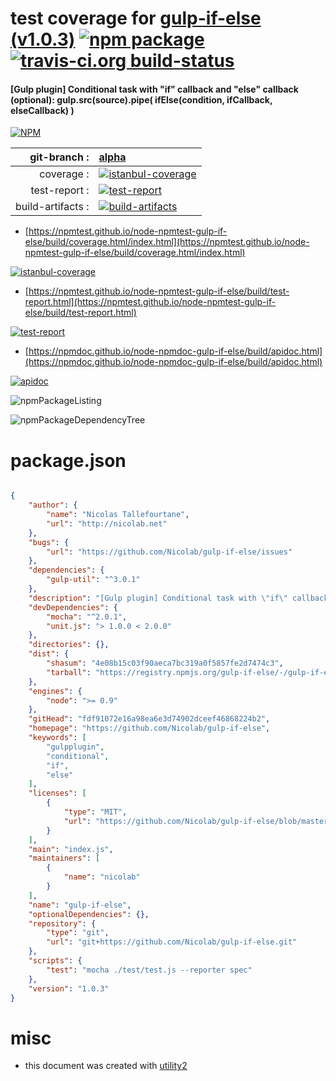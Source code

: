 # test coverage for  [gulp-if-else (v1.0.3)](https://github.com/Nicolab/gulp-if-else)  [![npm package](https://img.shields.io/npm/v/npmtest-gulp-if-else.svg?style=flat-square)](https://www.npmjs.org/package/npmtest-gulp-if-else) [![travis-ci.org build-status](https://api.travis-ci.org/npmtest/node-npmtest-gulp-if-else.svg)](https://travis-ci.org/npmtest/node-npmtest-gulp-if-else)
#### [Gulp plugin] Conditional task with "if" callback and "else" callback (optional): gulp.src(source).pipe( ifElse(condition, ifCallback, elseCallback) )

[![NPM](https://nodei.co/npm/gulp-if-else.png?downloads=true&downloadRank=true&stars=true)](https://www.npmjs.com/package/gulp-if-else)

| git-branch : | [alpha](https://github.com/npmtest/node-npmtest-gulp-if-else/tree/alpha)|
|--:|:--|
| coverage : | [![istanbul-coverage](https://npmtest.github.io/node-npmtest-gulp-if-else/build/coverage.badge.svg)](https://npmtest.github.io/node-npmtest-gulp-if-else/build/coverage.html/index.html)|
| test-report : | [![test-report](https://npmtest.github.io/node-npmtest-gulp-if-else/build/test-report.badge.svg)](https://npmtest.github.io/node-npmtest-gulp-if-else/build/test-report.html)|
| build-artifacts : | [![build-artifacts](https://npmtest.github.io/node-npmtest-gulp-if-else/glyphicons_144_folder_open.png)](https://github.com/npmtest/node-npmtest-gulp-if-else/tree/gh-pages/build)|

- [https://npmtest.github.io/node-npmtest-gulp-if-else/build/coverage.html/index.html](https://npmtest.github.io/node-npmtest-gulp-if-else/build/coverage.html/index.html)

[![istanbul-coverage](https://npmtest.github.io/node-npmtest-gulp-if-else/build/screenCapture.buildCi.browser.%252Ftmp%252Fbuild%252Fcoverage.lib.html.png)](https://npmtest.github.io/node-npmtest-gulp-if-else/build/coverage.html/index.html)

- [https://npmtest.github.io/node-npmtest-gulp-if-else/build/test-report.html](https://npmtest.github.io/node-npmtest-gulp-if-else/build/test-report.html)

[![test-report](https://npmtest.github.io/node-npmtest-gulp-if-else/build/screenCapture.buildCi.browser.%252Ftmp%252Fbuild%252Ftest-report.html.png)](https://npmtest.github.io/node-npmtest-gulp-if-else/build/test-report.html)

- [https://npmdoc.github.io/node-npmdoc-gulp-if-else/build/apidoc.html](https://npmdoc.github.io/node-npmdoc-gulp-if-else/build/apidoc.html)

[![apidoc](https://npmdoc.github.io/node-npmdoc-gulp-if-else/build/screenCapture.buildCi.browser.%252Ftmp%252Fbuild%252Fapidoc.html.png)](https://npmdoc.github.io/node-npmdoc-gulp-if-else/build/apidoc.html)

![npmPackageListing](https://npmtest.github.io/node-npmtest-gulp-if-else/build/screenCapture.npmPackageListing.svg)

![npmPackageDependencyTree](https://npmtest.github.io/node-npmtest-gulp-if-else/build/screenCapture.npmPackageDependencyTree.svg)



# package.json

```json

{
    "author": {
        "name": "Nicolas Tallefourtane",
        "url": "http://nicolab.net"
    },
    "bugs": {
        "url": "https://github.com/Nicolab/gulp-if-else/issues"
    },
    "dependencies": {
        "gulp-util": "^3.0.1"
    },
    "description": "[Gulp plugin] Conditional task with \"if\" callback and \"else\" callback (optional): gulp.src(source).pipe( ifElse(condition, ifCallback, elseCallback) )",
    "devDependencies": {
        "mocha": "^2.0.1",
        "unit.js": "> 1.0.0 < 2.0.0"
    },
    "directories": {},
    "dist": {
        "shasum": "4e08b15c03f90aeca7bc319a0f5857fe2d7474c3",
        "tarball": "https://registry.npmjs.org/gulp-if-else/-/gulp-if-else-1.0.3.tgz"
    },
    "engines": {
        "node": ">= 0.9"
    },
    "gitHead": "fdf91072e16a98ea6e3d74902dceef46868224b2",
    "homepage": "https://github.com/Nicolab/gulp-if-else",
    "keywords": [
        "gulpplugin",
        "conditional",
        "if",
        "else"
    ],
    "licenses": [
        {
            "type": "MIT",
            "url": "https://github.com/Nicolab/gulp-if-else/blob/master/LICENSE"
        }
    ],
    "main": "index.js",
    "maintainers": [
        {
            "name": "nicolab"
        }
    ],
    "name": "gulp-if-else",
    "optionalDependencies": {},
    "repository": {
        "type": "git",
        "url": "git+https://github.com/Nicolab/gulp-if-else.git"
    },
    "scripts": {
        "test": "mocha ./test/test.js --reporter spec"
    },
    "version": "1.0.3"
}
```



# misc
- this document was created with [utility2](https://github.com/kaizhu256/node-utility2)
